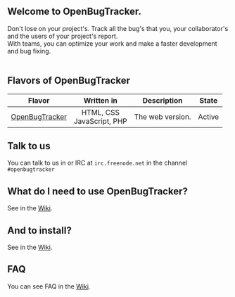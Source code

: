 Welcome to OpenBugTracker.
-
Don't lose on your project's. Track all the bug's that you, your collaborator's and the users of your project's report.<br>
With teams, you can optimize your work and make a faster development and bug fixing.
<br><br>

Flavors of OpenBugTracker
-
| Flavor | Written in | Description | State |
| :-: | :-: | :-: | :-: |
| <a href="#welcome-to-openbugtracker">OpenBugTracker</a> | HTML, CSS <br> JavaScript, PHP | The web version. | Active |

Talk to us
-
You can talk to us in or IRC at `irc.freenode.net` in the channel `#openbugtracker`


What do I need to use OpenBugTracker?
-
See in the [Wiki](https://github.com/Hugao/OpenBugTracker/wiki/Using-OpenBugTracker).


And to install?
-
See in the [Wiki](https://github.com/Hugao/OpenBugTracker/wiki/Install-OpenBugTracker).

FAQ
-
You can see FAQ in the [Wiki](https://github.com/Hugao/OpenBugTracker/wiki/FAQ).
